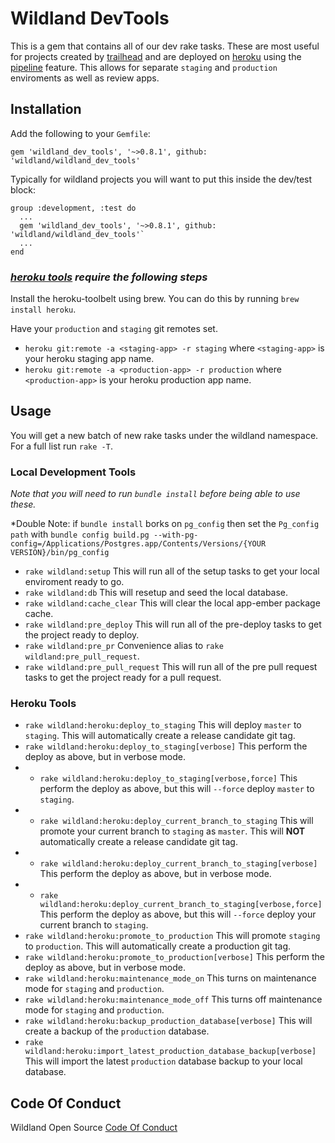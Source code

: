 # Wildland DevTools
This is a gem that contains all of our dev rake tasks.
These are most useful for projects created by [trailhead](https://github.com/wildland/trailhead) and are deployed on [heroku](https://www.heroku.com/home) using the [pipeline](https://devcenter.heroku.com/articles/pipelines) feature. This allows for separate `staging` and `production` enviroments as well as review apps.

## Installation

Add the following to your `Gemfile`:

`gem 'wildland_dev_tools', '~>0.8.1', github: 'wildland/wildland_dev_tools'`

Typically for wildland projects you will want to put this inside the dev/test block:
```
group :development, :test do
  ...
  gem 'wildland_dev_tools', '~>0.8.1', github: 'wildland/wildland_dev_tools'`
  ...
end
```

### *[heroku tools](https://github.com/wildland/wildland_dev_tools#heroku-tools) require the following steps*

Install the heroku-toolbelt using brew. You can do this by running `brew install heroku`.

Have your `production` and `staging` git remotes set.
- `heroku git:remote -a <staging-app> -r staging` where `<staging-app>` is your heroku staging app name.
- `heroku git:remote -a <production-app> -r production` where `<production-app>` is your heroku production app name.


## Usage
You will get a new batch of new rake tasks under the wildland namespace. For a full list run `rake -T`.

### Local Development Tools
*Note that you will need to run `bundle install` before being able to use these.*

*Double Note: if `bundle install` borks on `pg_config` then set the `Pg_config path` with `bundle config build.pg --with-pg-config=/Applications/Postgres.app/Contents/Versions/{YOUR VERSION}/bin/pg_config`

- `rake wildland:setup` This will run all of the setup tasks to get your local enviroment ready to go.
- `rake wildland:db` This will resetup and seed the local database.
- `rake wildland:cache_clear` This will clear the local app-ember package cache.
- `rake wildland:pre_deploy` This will run all of the pre-deploy tasks to get the project ready to deploy.
- `rake wildland:pre_pr` Convenience alias to `rake wildland:pre_pull_request`.
- `rake wildland:pre_pull_request` This will run all of the pre pull request tasks to get the project ready for a pull request.

### Heroku Tools
- `rake wildland:heroku:deploy_to_staging` This will deploy `master` to `staging`. This will automatically create a release candidate git tag.
- `rake wildland:heroku:deploy_to_staging[verbose]` This perform the deploy as above, but in verbose mode.
- - `rake wildland:heroku:deploy_to_staging[verbose,force]` This perform the deploy as above, but this will `--force` deploy `master` to `staging`.
- - `rake wildland:heroku:deploy_current_branch_to_staging` This will promote your current branch to `staging` as `master`. This will **NOT** automatically create a release candidate git tag.
- - `rake wildland:heroku:deploy_current_branch_to_staging[verbose]` This perform the deploy as above, but in verbose mode.
- - `rake wildland:heroku:deploy_current_branch_to_staging[verbose,force]` This perform the deploy as above, but this will `--force` deploy your current branch to `staging`.
- `rake wildland:heroku:promote_to_production` This will promote `staging` to `production`. This will automatically create a production git tag.
- `rake wildland:heroku:promote_to_production[verbose]` This perform the deploy as above, but in verbose mode.
- `rake wildland:heroku:maintenance_mode_on` This turns on maintenance mode for `staging` and `production`.
- `rake wildland:heroku:maintenance_mode_off` This turns off maintenance mode for `staging` and `production`.
- `rake wildland:heroku:backup_production_database[verbose]` This will create a backup of the `production` database.
- `rake wildland:heroku:import_latest_production_database_backup[verbose]` This will import the latest `production` database backup to your local database.


## Code Of Conduct
Wildland Open Source [Code Of Conduct](https://github.com/wildland/code-of-conduct)
